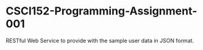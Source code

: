 # CSCI152-Programming-Assignment-001
RESTful Web Service to provide with the sample user data in JSON format.
